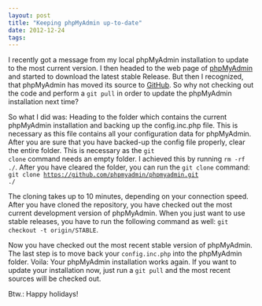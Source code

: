 ```yaml
---
layout: post
title: "Keeping phpMyAdmin up-to-date"
date: 2012-12-24
tags:
---
```

I recently got a message from my local phpMyAdmin installation to update to the most current version. I then headed to the web page of <a href="http://www.phpmyadmin.net" target="_blank">phpMyAdmin</a> and started to download the latest stable Release. But then I recognized, that phpMyAdmin has moved its source to <a href="http://www.github.com" target="_blank">GitHub</a>. So why not checking out the code and perform a <code>git pull</code> in order to update the phpMyAdmin installation next time?

<!--more-->

So what I did was: Heading to the folder which contains the current phpMyAdmin installation and backing up the config.inc.php file. This is necessary as this file contains all your configuration data for phpMyAdmin. After you are sure that you have backed-up the config file properly, clear the entire folder. This is necessary as the <code>git clone</code> command needs an empty folder. I achieved this by running <code>rm -rf ./</code>. After you have cleared the folder, you can run the <code>git clone</code> command: <code>git clone https://github.com/phpmyadmin/phpmyadmin.git ./</code>

The cloning takes up to 10 minutes, depending on your connection speed. After you have cloned the repository, you have checked out the most current development version of phpMyAdmin. When you just want to use stable releases, you have to run the following command as well: <code>git checkout -t origin/STABLE</code>.

Now you have checked out the most recent stable version of phpMyAdmin. The last step is to move back your <code>config.inc.php</code> into the phpMyAdmin folder. Voila: Your phpMyAdmin installation works again. If you want to update your installation now, just run a <code>git pull</code> and the most recent sources will be checked out.

Btw.: Happy holidays!